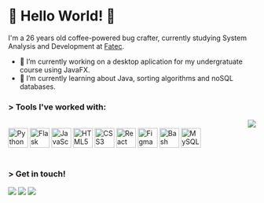 

 # 🐧 Hello World! 🚩
 
I'm a 26 years old coffee-powered bug crafter, currently studying System Analysis and Development at [Fatec](http://fatecsjc-prd.azurewebsites.net/).

- 🔭 I’m currently working on a desktop aplication for my undergratuate course using JavaFX.
- 🌱 I’m currently learning about Java, sorting algorithms and noSQL databases.

### > Tools I've worked with:

<img src="https://github-readme-stats.vercel.app/api/top-langs/?username=Dodekafonos&langs_count=12&layout=compact&theme=gruvbox" align="right">

<div style-"display=inline_block"><br>
<img width="40px" src="https://cdn.jsdelivr.net/gh/devicons/devicon/icons/python/python-original.svg" title="Python"/>
<img width="40px" src="https://cdn.jsdelivr.net/gh/devicons/devicon/icons/flask/flask-original-wordmark.svg" title="Flask"/>
<img width="40px" src="https://cdn.jsdelivr.net/gh/devicons/devicon/icons/javascript/javascript-original.svg" title = "JavaScript"/>
<img width="40px" src="https://cdn.jsdelivr.net/gh/devicons/devicon/icons/html5/html5-original-wordmark.svg" title = "HTML5"/>
<img width="40px" src="https://cdn.jsdelivr.net/gh/devicons/devicon/icons/css3/css3-original-wordmark.svg" title = "CSS3"/>
<img width="40px" src="https://cdn.jsdelivr.net/gh/devicons/devicon/icons/react/react-original.svg" title = "React"/>
<img width="40px" src="https://cdn.jsdelivr.net/gh/devicons/devicon/icons/figma/figma-original.svg" title = "Figma"/>
<img width="40px" src="https://cdn.jsdelivr.net/gh/devicons/devicon/icons/bash/bash-original.svg" title="Bash"/>
<img width="40px" src="https://cdn.jsdelivr.net/gh/devicons/devicon/icons/mysql/mysql-original.svg" title="MySQL"/>
</div> <br>

### > Get in touch!
<div> 
<!--   <a href="https://instagram.com/tropicalisueberalles/" target="_blank"><img src="https://img.shields.io/badge/-Instagram-%23E4405F?style=for-the-badge&logo=instagram&logoColor=white" target="_blank"></a> -->
<!--  	<a href="https://www.twitch.tv/dodekafonos" target="_blank"><img src="https://img.shields.io/badge/Twitch-9146FF?style=for-the-badge&logo=twitch&logoColor=white" target="_blank"></a> -->
<!--  <a href="https://discord.gg/#" target="_blank"><img src="https://img.shields.io/badge/Discord-7289DA?style=for-the-badge&logo=discord&logoColor=white" target="_blank"></a>  -->
  
  <a href = "https://twitter.com/tempodefezes"><img src="https://img.shields.io/badge/Twitter-1DA1F2?style=for-the-badge&logo=twitter&logoColor=white" target="_blank"></a>
  <a href = "mailto:j.bueno@unifesp.br"><img src="https://img.shields.io/badge/-Gmail-%23333?style=for-the-badge&logo=gmail&logoColor=white" target="_blank"></a>
  <a href="https://www.linkedin.com/in/jonas-alves" target="_blank"><img src="https://img.shields.io/badge/-LinkedIn-%230077B5?style=for-the-badge&logo=linkedin&logoColor=white" target="_blank"></a> 
</div>
